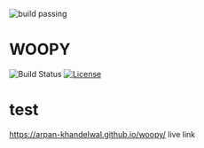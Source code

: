 ![build passing](https://raw.githubusercontent.com/dwyl/repo-badges/master/highresPNGs/build-passing.png)
# WOOPY
![Build Status](https://travis-ci.org/nitroshare/nitroshare-android.svg?branch=master)
[![License](https://img.shields.io/badge/License-Apache%202.0-blue.svg)](https://opensource.org/licenses/Apache-2.0)


# test
https://arpan-khandelwal.github.io/woopy/
live link
